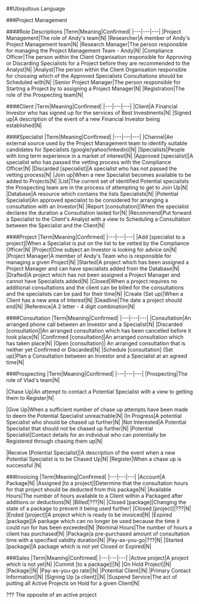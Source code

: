 ##Ubiquitous Language

###Project Management

####Role Descriptions
|Term|Meaning|Confirmed|
|---|---|---|
|Project Management|The role of Andy's team|N|
|Researcher|A member of Andy's Project Management team|N|
|Research Manager|The person responsible for managing the Project Management Team - Andy|N|
|Compliance Officer|The person within the Client Organisation responsible for Approving or Discarding Specialists for a Project before they are recommended to the Analyst|N|
|Analyst|The person within the Client Organisation responsible for choosing which of the Approved Specialists Consultations should be Scheduled with|N|
|Senior Project Manager|The person responsible for Starting a Project by to assigning a Project Manager|N|
|Registration|The role of the Prospecting team|N|

####Client
|Term|Meaning|Confirmed|
|---|---|---|
|Client|A Financial Investor who has signed up for the services of Best Investments|N|
|Signed up|A description of the event of a new Financial Investor being established|N|

####Specialist
|Term|Meaning|Confirmed|
|---|---|---|
|Channel|An external source used by the Project Management team to identify suitable candidates for Specialists (google/yahoo/linkedin)|N|
|Specialists|People with long term experience in a market of interest|N|
|Approved [specialist]|A specialist who has passed the vetting process with the Compliance Officer|N|
|Discarded [specialist]|A specialist who has not passed the vetting process|N|
|Join up|When a new Specialist becomes available to be added to Projects|N|
|List|The current set of identified Potential specialists the Prospecting team are in the process of attempting to get to Join Up|N|
|Database|A resource which contains the lists Specialists|N|
|Potential Specialist|An approved specialist to be considered for arranging a consultation with an Investor|N|
|Report [consultation]|When the specialist declares the duration a Consultation lasted for|N|
|Recommend|Put forward a Specialist to the Client's Analyst with a view to Scheduling a Consultation between the Specialist and the Client|N|

####Project
|Term|Meaning|Confirmed|
|---|---|---|
|Add [specialist to a project]|When a Specialist is put on the list to be vetted by the Compliance Officer|N|
|Project|One subject an Investor is looking for advice on|N|
|Project Manager|A member of Andy's Team who is responsible for managing a given Project|N|
|Started|A project which has been assigned a Project Manager and can have specialists added from the Database|N|
|Drafted|A project which has not been assigned a Project Manager and cannot have Specialists added|N|
|Closed|When a project requires no additional consultations and the client can be billed for the consultations and the specialists can be paid for their time|N|
|Create (Set up)|When a Client has a new area of Interest|N|
|Deadline|The date a project should end|N|
|Reference|A 2 letter - 4 digit combination|N|

####Consultation
|Term|Meaning|Confirmed|
|---|---|---|
|Consultation|An arranged phone call between an Investor and a Specialist|N|
|Discarded [consultation]|An arranged consultation which has been cancelled before it took place|N|
|Confirmed [consultation]|An arranged consultation which has taken place|N|
|Open [consultation]| An arranged consultation that is neither yet Confirmed or Discarded|N|
|Schedule [consultation] (Set up)|Plan a Consultation between an Investor and a Specialist at an agreed time|N|

###Prospecting
|Term|Meaning|Confirmed|
|---|---|---|
|Prospecting|The role of Vlad's team|N|


|Chase Up|An attempt to contact a Potential Specialist with a view to getting them to Register|N|

|Give Up|When a sufficient number of chase up attempts have been made to deem the Potential Specialist unreachable|N|
|In Progress|A potential Specialist who should be chased up further|N|
|Not Interested|A Potential Specialist that should not be chased up further|N|
|Potential Specialist|Contact details for an individual who can potentially be Registered through chasing them up|N|

|Receive [Potential Specialist]|A description of the event when a new Potential Specialist is to be Chased Up|N|
|Register|When a chase up is successful |N|




###Invoicing
|Term|Meaning|Confirmed|
|---|---|---|
|Account|A Package|N|
|Assigned [to a project]|Determine that the consultation hours for that project should be deducted from this package|N|
|Available Hours|The number of hours available to a Client within a Packaged after additions or deductions|N|
|Billed|???|N|
|Closed [package]|Changing the state of a package to prevent it being used further|
|Closed [project]|???|N|
|Ended [project]|A project which is ready to be invoiced|N|
|Expired [package]|A package which can no longer be used because the time it could run for has been exceeded|N|
|Nominal Hours|The number of hours a client has purchased|N|
|Package|a pre-purchased amount of consultation time with a specified validity duration|N|
|Pay-as-you-go|???|N|
|Started [package]|A package which is not yet Closed or Expired|N|

###Sales
|Term|Meaning|Confirmed|
|---|---|---|
|Active project|A project which is not yet|N|
|Commit [to a package]||N|
|On Hold Project||N|
|Package||N|
|Pay-as-you-go rate||N|
|Potential Client||N|
|Primary Contact Information||N|
|Signing Up [a client]||N|
|Suspend Service|The act of putting all Active Projects on Hold for a given Client|N|


??? The opposite of an active project